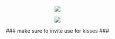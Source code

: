 <p align="center">
<a href="https://top.gg/bot/1094942437820076083">
  <img src="https://top.gg/api/widget/1094942437820076083.svg">
</a>

</div>

<p align="center">  
<img src="https://lanyard.kyrie25.me/api/1098175594363109459?waveColor=000000&waveSpotifyColor=212121&gradient=000000&borderRadius=25px&bg=000&theme=dark">
</p>

<p align="center">
### make sure to invite use for kisses ###
</a>
